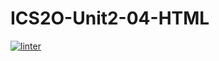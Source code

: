 # ICS2O-Unit2-04-HTML
[![linter](https://github.com/Matthew-Loiselle/ICS2O-Unit2-04-HTML/workflows/linter/badge.svg)](https://github.com/marketplace/actions/super-linter)        
